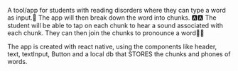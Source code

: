 A tool/app for students with reading disorders where they can type a word as input.📱
The app will then break down the word into chunks. 🅰🅰
The student will be able to tap on each chunk to hear a sound associated with each chunk.
They can then join the chunks to pronounce a word🍞🚗


The app is created with react native, using the components like header, text, textInput, Button and a local db that STORES the chunks and phones of words.
